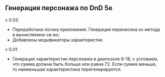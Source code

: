 ## Генерация персонажа по DnD 5e

v 0.02:
- Переработана логика приложения. Генерация перенесена из метода в вычисляемое св-во;
- Добавлены модификаторы характеристик.

v 0.01:
 - Генерация характеристик персонажа в диапозоне 6-18, с условием, что сумма должна быть больше или равна 72. Если сумма меньше, то наименьшая характеристика перегенерируется.